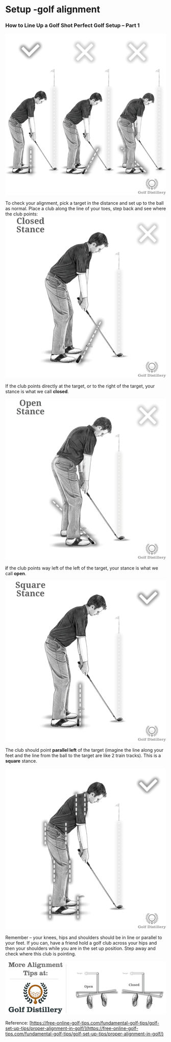 # Setup -golf alignment

### How to Line Up a Golf Shot Perfect Golf Setup  – Part 1

****![](../.gitbook/assets/golf-alignment.png)****

To check your alignment, pick a target in the distance and set up to the ball as normal. Place a club along the line of your toes, step back and see where the club points:\
![](../.gitbook/assets/golf-alignment-closed.png)

If the club points directly at the target, or to the right of the target, your stance is what we call **closed**.

****![](../.gitbook/assets/golf-alignment-open.png)****

**i**f the club points way left of the left of the target, your stance is what we call **open**.



![](../.gitbook/assets/golf-alignment-square.png)



The club should point **parallel left** of the target (imagine the line along your feet and the line from the ball to the target are like 2 train tracks). This is a **square** stance.



![](../.gitbook/assets/golf-alignment-square-shoulders-knees-hips.png)



Remember – your knees, hips and shoulders should be in line or parallel to your feet. If you can, have a friend hold a golf club across your hips and then your shoulders while you are in the set up position. Step away and check where this club is pointing.

![](../.gitbook/assets/alignment.jpeg)







Reference: [https://free-online-golf-tips.com/fundamental-golf-tips/golf-set-up-tips/proper-alignment-in-golf/](https://free-online-golf-tips.com/fundamental-golf-tips/golf-set-up-tips/proper-alignment-in-golf/)

